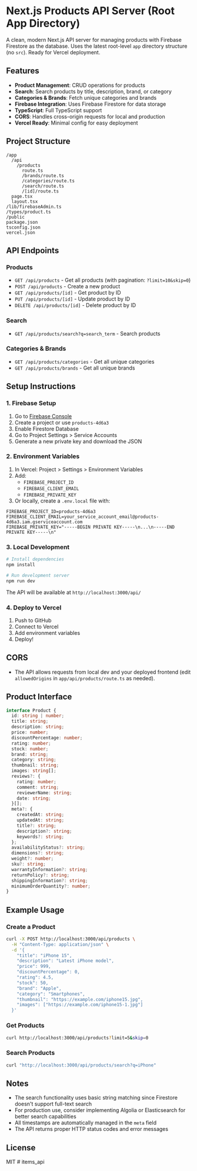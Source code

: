 # Next.js Products API Server (Root App Directory)

A clean, modern Next.js API server for managing products with Firebase Firestore as the database. Uses the latest root-level `app` directory structure (no `src`). Ready for Vercel deployment.

## Features

- **Product Management**: CRUD operations for products
- **Search**: Search products by title, description, brand, or category
- **Categories & Brands**: Fetch unique categories and brands
- **Firebase Integration**: Uses Firebase Firestore for data storage
- **TypeScript**: Full TypeScript support
- **CORS**: Handles cross-origin requests for local and production
- **Vercel Ready**: Minimal config for easy deployment

## Project Structure

```
/app
  /api
    /products
      route.ts
      /brands/route.ts
      /categories/route.ts
      /search/route.ts
      /[id]/route.ts
  page.tsx
  layout.tsx
/lib/firebaseAdmin.ts
/types/product.ts
/public
package.json
tsconfig.json
vercel.json
```

## API Endpoints

### Products

- `GET /api/products` - Get all products (with pagination: `?limit=10&skip=0`)
- `POST /api/products` - Create a new product
- `GET /api/products/[id]` - Get product by ID
- `PUT /api/products/[id]` - Update product by ID
- `DELETE /api/products/[id]` - Delete product by ID

### Search

- `GET /api/products/search?q=search_term` - Search products

### Categories & Brands

- `GET /api/products/categories` - Get all unique categories
- `GET /api/products/brands` - Get all unique brands

## Setup Instructions

### 1. Firebase Setup

1. Go to [Firebase Console](https://console.firebase.google.com/)
2. Create a project or use `products-4d6a3`
3. Enable Firestore Database
4. Go to Project Settings > Service Accounts
5. Generate a new private key and download the JSON

### 2. Environment Variables

1. In Vercel: Project > Settings > Environment Variables
2. Add:
   - `FIREBASE_PROJECT_ID`
   - `FIREBASE_CLIENT_EMAIL`
   - `FIREBASE_PRIVATE_KEY`
3. Or locally, create a `.env.local` file with:

```
FIREBASE_PROJECT_ID=products-4d6a3
FIREBASE_CLIENT_EMAIL=your_service_account_email@products-4d6a3.iam.gserviceaccount.com
FIREBASE_PRIVATE_KEY="-----BEGIN PRIVATE KEY-----\n...\n-----END PRIVATE KEY-----\n"
```

### 3. Local Development

```bash
# Install dependencies
npm install

# Run development server
npm run dev
```

The API will be available at `http://localhost:3000/api/`

### 4. Deploy to Vercel

1. Push to GitHub
2. Connect to Vercel
3. Add environment variables
4. Deploy!

## CORS

- The API allows requests from local dev and your deployed frontend (edit `allowedOrigins` in `app/api/products/route.ts` as needed).

## Product Interface

```typescript
interface Product {
  id: string | number;
  title: string;
  description: string;
  price: number;
  discountPercentage: number;
  rating: number;
  stock: number;
  brand: string;
  category: string;
  thumbnail: string;
  images: string[];
  reviews?: {
    rating: number;
    comment: string;
    reviewerName: string;
    date: string;
  }[];
  meta?: {
    createdAt: string;
    updatedAt: string;
    title?: string;
    description?: string;
    keywords?: string;
  };
  availabilityStatus?: string;
  dimensions?: string;
  weight?: number;
  sku?: string;
  warrantyInformation?: string;
  returnPolicy?: string;
  shippingInformation?: string;
  minimumOrderQuantity?: number;
}
```

## Example Usage

### Create a Product

```bash
curl -X POST http://localhost:3000/api/products \
  -H "Content-Type: application/json" \
  -d '{
    "title": "iPhone 15",
    "description": "Latest iPhone model",
    "price": 999,
    "discountPercentage": 0,
    "rating": 4.5,
    "stock": 50,
    "brand": "Apple",
    "category": "Smartphones",
    "thumbnail": "https://example.com/iphone15.jpg",
    "images": ["https://example.com/iphone15-1.jpg"]
  }'
```

### Get Products

```bash
curl http://localhost:3000/api/products?limit=5&skip=0
```

### Search Products

```bash
curl "http://localhost:3000/api/products/search?q=iPhone"
```

## Notes

- The search functionality uses basic string matching since Firestore doesn't support full-text search
- For production use, consider implementing Algolia or Elasticsearch for better search capabilities
- All timestamps are automatically managed in the `meta` field
- The API returns proper HTTP status codes and error messages

## License

MIT
#   i t e m s _ a p i 
 
 
